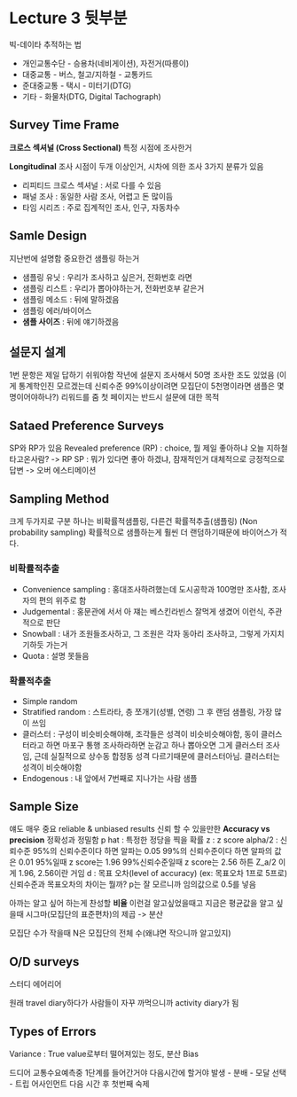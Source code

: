 # Lecture 3 뒷부분
빅-데이타
추적하는 법

- 개인교통수단 - 승용차(네비게이션), 자전거(따릉이)
- 대중교통 - 버스, 철고/지하철 - 교통카드
- 준대중교통 - 택시 - 미터기(DTG)
- 기타 -  화물차(DTG, Digital Tachograph)

## Survey Time Frame
**크로스 섹셔널 (Cross Sectional)**
특정 시점에 조사한거

**Longitudinal**
조사 시점이 두개 이상인거, 시차에 의한 조사
3가지 분류가 있음

- 리피티드 크로스 섹셔널 : 서로 다를 수 있음
- 패널 조사 : 동일한 사람 조사, 어렵고 돈 많이듬
- 타임 시리즈 : 주로 집계적인 조사, 인구, 자동차수

## Samle Design
지난번에 설명함
중요한건 샘플링 하는거

- 샘플링 유닛 : 우리가 조사하고 싶은거, 전화번호 라면
- 샘플링 리스트 : 우리가 뽑아야하는거, 전화번호부 같은거
- 샘플링 메소드 : 뒤에 말하겠음
- 샘플링 에러/바이어스
- **샘플 사이즈** : 뒤에 얘기하겠음

## 설문지 설계
1번 문항은 제일 답하기 쉬워야함
작년에 설문지 조사해서 50명 조사한 조도 있었음
(이게 통계학인진 모르겠는데 신뢰수준 99%이상이려면 모집단이 5천명이라면 샘플은 몇명이어야하나?)
리워드를 줌
첫 페이지는 반드시 설문에 대한 목적

## Sataed Preference Surveys
SP와 RP가 있음
Revealed preference (RP) : choice, 뭘 제일 좋아하냐
오늘 지하철 타고온사람? -> RP
SP : 뭐가 있다면 좋아 하겠냐, 잠재적인거
대체적으로 긍정적으로 답변 -> 오버 에스티메이션

## Sampling Method
크게 두가지로 구분
하나는 비확률적샘플링, 다른건 확률적추출(샘플링)
(Non probability sampling)
확률적으로 샘플하는게 훨씬 더 랜덤하기때문에 바이어스가 적다.

### 비확률적추출
- Convenience sampling : 홍대조사하려했는데 도시공학과 100명만 조사함, 조사자의 편의 위주로 함
- Judgemental : 홍문관에 서서 아 쟤는 베스킨라빈스 잘먹게 생겼어 이런식, 주관적으로 판단
- Snowball : 내가 조원들조사하고, 그 조원은 각자 동아리 조사하고, 그렇게 가지치기하듯 가는거
- Quota : 설명 못들음

### 확률적추출
- Simple random
- Stratified random : 스트라타, 층 쪼개기(성별, 연령) 그 후 랜덤 샘플링, 가장 많이 쓰임
- 클러스터 : 구성이 비슷비슷해야해, 조각들은 성격이 비슷비슷해야함, 동이 클러스터라고 하면 마포구 통행 조사하라하면 눈감고 하나 뽑아오면 그게 클러스터 조사임, 근데 실질적으로 상수동 합정동 성격 다르기때문에 클러스터아님. 클러스터는 성격이 비슷해야함
- Endogenous : 내 앞에서 7번째로 지나가는 사람 샘플

## Sample Size
얘도 매우 중요
reliable & unbiased results 신뢰 할 수 있을만한
**Accuracy vs precision** 정확성과 정밀함
p hat : 특정한 정당을 찍을 확률
z : z score
alpha/2 : 신뢰수준
95%의 신뢰수준이다 하면 알파는 0.05
99%의 신뢰수준이다 하면 알파의 값은 0.01
95%일때 z score는 1.96
99%신뢰수준일때 z score는 2.56
하튼 Z_a/2 이게 1.96, 2.56이란 거임
d : 목표 오차(level of accuracy) (ex: 목표오차 1프로 5프로)
신뢰수준과 목표오차의 차이는 뭘까?
p는 잘 모르니까 임의값으로 0.5를 넣음

아까는 알고 싶어 하는게 찬성할 **비율** 이런걸 알고싶었을때고
지금은 평균값을 알고 싶을때
시그마(모집단의 표준편차)의 제곱 -> 분산

모집단 수가 작을때 N은 모집단의 전체 수(왜냐면 작으니까 알고있지)

## O/D surveys
스터디 에어리어

원래 travel diary하다가 사람들이 자꾸 까먹으니까 activity diary가 됨

## Types of Errors
Variance : True value로부터 떨어져있는 정도, 분산
Bias


드디어 교통수요예측중 1단계를 들어간거야 다음시간에 할거야
발생 - 분배 - 모달 선택 - 트립 어사인먼트
다음 시간 후 첫번째 숙제